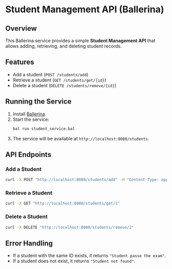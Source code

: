# Student Management API (Ballerina)

## Overview
This Ballerina service provides a simple **Student Management API** that allows adding, retrieving, and deleting student records.

## Features
- Add a student (`POST /students/add`)
- Retrieve a student (`GET /students/get/{id}`)
- Delete a student (`DELETE /students/remove/{id}`)

## Running the Service
1. Install [Ballerina](https://ballerina.io).
2. Start the service:
   ```sh
   bal run student_service.bal
   ```
3. The service will be available at `http://localhost:8080/students`.

## API Endpoints

### Add a Student
```sh
curl -X POST "http://localhost:8080/students/add" -H "Content-Type: application/json" -d '{"id": 1, "name": "Alice", "age": 6}'
```

### Retrieve a Student
```sh
curl -X GET "http://localhost:8080/students/get/1"
```

### Delete a Student
```sh
curl -X DELETE "http://localhost:8080/students/remove/1"
```

## Error Handling
- If a student with the same ID exists, it returns `"Student passe the exam"`.
- If a student does not exist, it returns `"Student not found"`.
